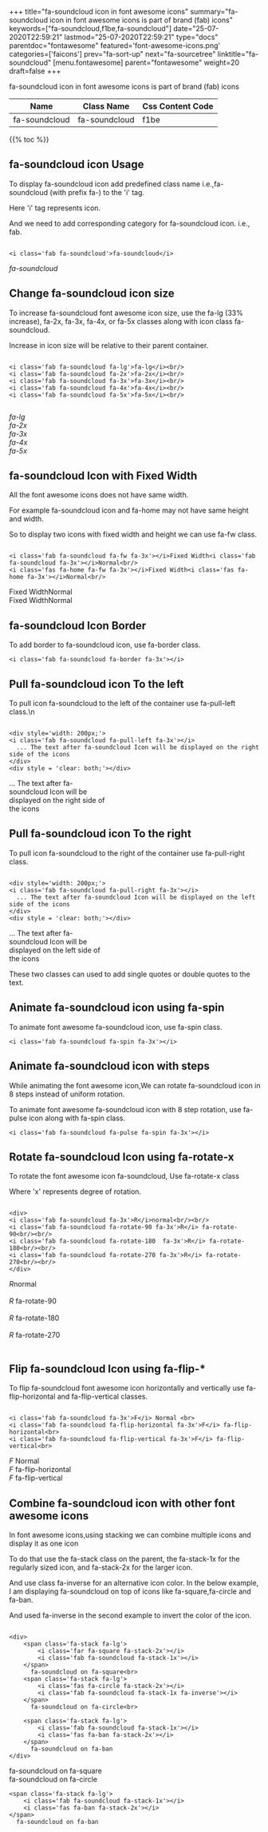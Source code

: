 +++
title="fa-soundcloud icon in font awesome icons"
summary="fa-soundcloud icon in font awesome icons is part of brand (fab) icons"
keywords=["fa-soundcloud,f1be,fa-soundcloud"]
date="25-07-2020T22:59:21"
lastmod="25-07-2020T22:59:21"
type="docs"
parentdoc="fontawesome"
featured='font-awesome-icons.png'
categories=['faicons']
prev="fa-sort-up"
next="fa-sourcetree"
linktitle="fa-soundcloud"
[menu.fontawesome]
parent="fontawesome"
weight=20
draft=false
+++


fa-soundcloud icon in font awesome icons is part of brand (fab) icons

<div class='table-responsive'><table class='table'><thead><tr><th>Name</th><th>Class Name</th><th>Css Content Code</th></tr></thead><tbody><tr><td>fa-soundcloud</td><td>fa-soundcloud</td><td>f1be</td></tr></tbody></table></div>


{{% toc %}}


## fa-soundcloud icon Usage

To display fa-soundcloud icon add predefined class name i.e.,fa-soundcloud (with prefix fa-) to the 'i' tag.

Here 'i' tag represents icon.

And we need to add corresponding category for fa-soundcloud icon. i.e., fab.


```

<i class='fab fa-soundcloud'>fa-soundcloud</i>
```

<i class='fab fa-soundcloud'>fa-soundcloud</i>




## Change fa-soundcloud icon size
To increase fa-soundcloud font awesome icon size, use the fa-lg (33% increase), fa-2x, fa-3x, fa-4x, or fa-5x classes along with icon class fa-soundcloud.

Increase in icon size will be relative to their parent container. 

```

<i class='fab fa-soundcloud fa-lg'>fa-lg</i><br/>
<i class='fab fa-soundcloud fa-2x'>fa-2x</i><br/>
<i class='fab fa-soundcloud fa-3x'>fa-3x</i><br/>
<i class='fab fa-soundcloud fa-4x'>fa-4x</i><br/>
<i class='fab fa-soundcloud fa-5x'>fa-5x</i><br/>
            
```

<i class='fab fa-soundcloud fa-lg'>fa-lg</i><br/>
<i class='fab fa-soundcloud fa-2x'>fa-2x</i><br/>
<i class='fab fa-soundcloud fa-3x'>fa-3x</i><br/>
<i class='fab fa-soundcloud fa-4x'>fa-4x</i><br/>
<i class='fab fa-soundcloud fa-5x'>fa-5x</i><br/>
            



## fa-soundcloud Icon with Fixed Width 

All the font awesome icons does not have same width.

For example fa-soundcloud icon and fa-home may not have same height and width.

So to display two icons with fixed width and height we can use fa-fw class.


```

<i class='fab fa-soundcloud fa-fw fa-3x'></i>Fixed Width<i class='fab fa-soundcloud fa-3x'></i>Normal<br/>
<i class='fas fa-home fa-fw fa-3x'></i>Fixed Width<i class='fas fa-home fa-3x'></i>Normal<br/>
```

<i class='fab fa-soundcloud fa-fw fa-3x'></i>Fixed Width<i class='fab fa-soundcloud fa-3x'></i>Normal<br/>
<i class='fas fa-home fa-fw fa-3x'></i>Fixed Width<i class='fas fa-home fa-3x'></i>Normal<br/>



## fa-soundcloud Icon Border 

To add border to fa-soundcloud icon, use fa-border class.


```
<i class='fab fa-soundcloud fa-border fa-3x'></i>

```
<i class='fab fa-soundcloud fa-border fa-3x'></i>





## Pull fa-soundcloud icon To the left

To pull icon fa-soundcloud to the left of the container use fa-pull-left class.\n

```

<div style='width: 200px;'>
<i class='fab fa-soundcloud fa-pull-left fa-3x'></i>
  ... The text after fa-soundcloud Icon will be displayed on the right side of the icons
</div>
<div style = 'clear: both;'></div>
```

<div style='width: 200px;'>
<i class='fab fa-soundcloud fa-pull-left fa-3x'></i>
  ... The text after fa-soundcloud Icon will be displayed on the right side of the icons
</div>
<div style = 'clear: both;'></div>




## Pull fa-soundcloud icon To the right
To pull icon fa-soundcloud to the right of the container use fa-pull-right class.

```

<div style='width: 200px;'>
<i class='fab fa-soundcloud fa-pull-right fa-3x'></i>
  ... The text after fa-soundcloud Icon will be displayed on the left side of the icons
</div>
<div style = 'clear: both;'></div>
```

<div style='width: 200px;'>
<i class='fab fa-soundcloud fa-pull-right fa-3x'></i>
  ... The text after fa-soundcloud Icon will be displayed on the left side of the icons
</div>
<div style = 'clear: both;'></div>

These two classes can used to add single quotes or double quotes to the text.


## Animate fa-soundcloud icon using fa-spin
To animate font awesome fa-soundcloud icon, use fa-spin class.

```
<i class='fab fa-soundcloud fa-spin fa-3x'></i>
```
<i class='fab fa-soundcloud fa-spin fa-3x'></i>




## Animate fa-soundcloud icon with steps
While animating the font awesome icon,We can rotate fa-soundcloud icon in 8 steps instead of uniform rotation.

To animate font awesome fa-soundcloud icon with 8 step rotation, use fa-pulse icon along with fa-spin class.


```
<i class='fab fa-soundcloud fa-pulse fa-spin fa-3x'></i>

```
<i class='fab fa-soundcloud fa-pulse fa-spin fa-3x'></i>





## Rotate fa-soundcloud Icon using fa-rotate-x
To rotate the font awesome icon fa-soundcloud, Use fa-rotate-x class

Where 'x' represents degree of rotation.


```

<div>
<i class='fab fa-soundcloud fa-3x'>R</i>normal<br/><br/>
<i class='fab fa-soundcloud fa-rotate-90 fa-3x'>R</i> fa-rotate-90<br/><br/> 
<i class='fab fa-soundcloud fa-rotate-180  fa-3x'>R</i> fa-rotate-180<br/><br/> 
<i class='fab fa-soundcloud fa-rotate-270 fa-3x'>R</i> fa-rotate-270<br/><br/>
</div>
```

<div>
<i class='fab fa-soundcloud fa-3x'>R</i>normal<br/><br/>
<i class='fab fa-soundcloud fa-rotate-90 fa-3x'>R</i> fa-rotate-90<br/><br/> 
<i class='fab fa-soundcloud fa-rotate-180  fa-3x'>R</i> fa-rotate-180<br/><br/> 
<i class='fab fa-soundcloud fa-rotate-270 fa-3x'>R</i> fa-rotate-270<br/><br/>
</div>




## Flip fa-soundcloud Icon using fa-flip-*
To flip fa-soundcloud font awesome icon horizontally and vertically use fa-flip-horizontal and fa-flip-vertical classes. 

```

<i class='fab fa-soundcloud fa-3x'>F</i> Normal <br>
<i class='fab fa-soundcloud fa-flip-horizontal fa-3x'>F</i> fa-flip-horizontal<br>
<i class='fab fa-soundcloud fa-flip-vertical fa-3x'>F</i> fa-flip-vertical<br>
```

<i class='fab fa-soundcloud fa-3x'>F</i> Normal <br>
<i class='fab fa-soundcloud fa-flip-horizontal fa-3x'>F</i> fa-flip-horizontal<br>
<i class='fab fa-soundcloud fa-flip-vertical fa-3x'>F</i> fa-flip-vertical<br>




## Combine fa-soundcloud icon with other font awesome icons
In font awesome icons,using stacking we can combine multiple icons and display it as one icon 

To do that use the fa-stack class on the parent, the fa-stack-1x for the regularly sized icon, and fa-stack-2x for the larger icon.

And use class fa-inverse for an alternative icon color. 
In the below example, I am displaying fa-soundcloud on top of icons like fa-square,fa-circle and fa-ban.

And used fa-inverse in the second example to invert the color of the icon.

```

<div>
    <span class='fa-stack fa-lg'>
        <i class='far fa-square fa-stack-2x'></i>
        <i class='fab fa-soundcloud fa-stack-1x'></i>
    </span>
      fa-soundcloud on fa-square<br>
    <span class='fa-stack fa-lg'>
        <i class='fas fa-circle fa-stack-2x'></i>
        <i class='fab fa-soundcloud fa-stack-1x fa-inverse'></i>
    </span>
      fa-soundcloud on fa-circle<br>

    <span class='fa-stack fa-lg'>
        <i class='fab fa-soundcloud fa-stack-1x'></i>
        <i class='fas fa-ban fa-stack-2x'></i>
    </span>
      fa-soundcloud on fa-ban
</div>
```

<div>
    <span class='fa-stack fa-lg'>
        <i class='far fa-square fa-stack-2x'></i>
        <i class='fab fa-soundcloud fa-stack-1x'></i>
    </span>
      fa-soundcloud on fa-square<br>
    <span class='fa-stack fa-lg'>
        <i class='fas fa-circle fa-stack-2x'></i>
        <i class='fab fa-soundcloud fa-stack-1x fa-inverse'></i>
    </span>
      fa-soundcloud on fa-circle<br>

    <span class='fa-stack fa-lg'>
        <i class='fab fa-soundcloud fa-stack-1x'></i>
        <i class='fas fa-ban fa-stack-2x'></i>
    </span>
      fa-soundcloud on fa-ban
</div>






